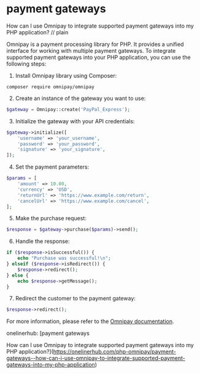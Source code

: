# payment gateways

How can I use Omnipay to integrate supported payment gateways into my PHP application?
// plain

Omnipay is a payment processing library for PHP. It provides a unified interface for working with multiple payment gateways. To integrate supported payment gateways into your PHP application, you can use the following steps:

1. Install Omnipay library using Composer:

```
composer require omnipay/omnipay
```

2. Create an instance of the gateway you want to use:

```php
$gateway = Omnipay::create('PayPal_Express');
```

3. Initialize the gateway with your API credentials:

```php
$gateway->initialize([
    'username' => 'your_username',
    'password' => 'your_password',
    'signature' => 'your_signature',
]);
```

4. Set the payment parameters:

```php
$params = [
    'amount' => 10.00,
    'currency' => 'USD',
    'returnUrl' => 'https://www.example.com/return',
    'cancelUrl' => 'https://www.example.com/cancel',
];
```

5. Make the purchase request:

```php
$response = $gateway->purchase($params)->send();
```

6. Handle the response:

```php
if ($response->isSuccessful()) {
    echo "Purchase was successful!\n";
} elseif ($response->isRedirect()) {
    $response->redirect();
} else {
    echo $response->getMessage();
}
```

7. Redirect the customer to the payment gateway:

```php
$response->redirect();
```

For more information, please refer to the [Omnipay documentation](https://omnipay.thephpleague.com/).

onelinerhub: [payment gateways

How can I use Omnipay to integrate supported payment gateways into my PHP application?](https://onelinerhub.com/php-omnipay/payment-gateways--how-can-i-use-omnipay-to-integrate-supported-payment-gateways-into-my-php-application)